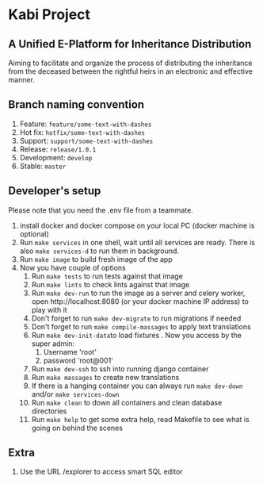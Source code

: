 # Kabi Project

## A Unified E-Platform for Inheritance Distribution

Aiming to facilitate and organize the process of distributing the inheritance from the deceased between the rightful
heirs in an electronic and effective manner.

## Branch naming convention

1. Feature: `feature/some-text-with-dashes`
2. Hot fix: `hotfix/some-text-with-dashes`
3. Support: `support/some-text-with-dashes`
4. Release: `release/1.0.1`
5. Development: `develop`
6. Stable: `master`

## Developer's setup

Please note that you need the .env file from a teammate.

1. install docker and docker compose on your local PC (docker machine is optional)
1. Run `make services` in one shell, wait until all services are ready. There is also `make services-d` to run them in
   background.
1. Run `make image` to build fresh image of the app
1. Now you have couple of options
    1. Run `make tests` to run tests against that image
    2. Run `make lints` to check lints against that image
    3. Run `make dev-run` to run the image as a server and celery worker, open http://localhost:8080 (or your docker
       machine IP address) to play with it
    4. Don't forget to run `make dev-migrate` to run migrations if needed
    5. Don't forget to run `make compile-massages` to apply text translations
    6. Run `make dev-init-data`to load fixtures . Now you access by the super admin:
        1. Username 'root'
        2. password 'root@001'
    7. Run `make dev-ssh` to ssh into running django container
    8. Run `make massages` to create new translations
    9. If there is a hanging container you can always run `make dev-down` and/or `make services-down`
    10. Run `make clean` to down all containers and clean database directories
    11. Run `make help` to get some extra help, read Makefile to see what is going on behind the scenes

## Extra

1. Use the URL /explorer to access smart SQL editor
